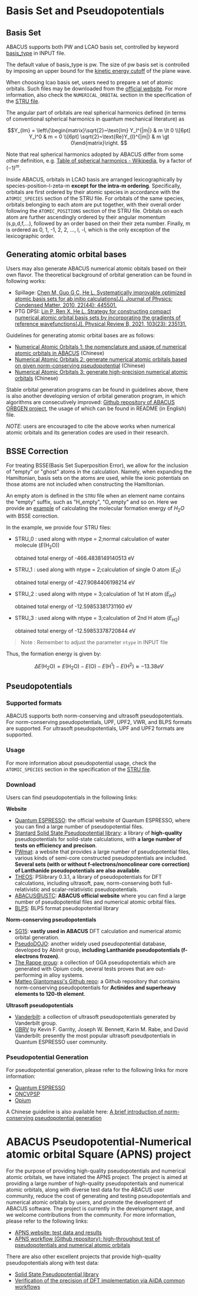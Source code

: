 # Basis Set and Pseudopotentials

## Basis Set

ABACUS supports both PW and LCAO basis set, controlled by keyword [basis_type](./input_files/input-main.md#basis_type) in INPUT file.

The default value of basis_type is pw. The size of pw basis set is controlled by imposing an upper bound for the [kinetic energy cutoff](./input_files/input-main.md#ecutwfc) of the plane wave.

When choosing lcao basis set, users need to prepare a set of atomic orbitals. Such files may be downloaded from the [official website](http://abacus.ustc.edu.cn/pseudo/list.htm). For more information, also check the `NUMERICAL_ORBITAL` section in the specification of the [STRU file](./input_files/stru.md).

The angular part of orbitals are real spherical harmonics defined (in terms of conventional spherical harmonics in quantum mechanical literature) as

$$Y_{lm} = \left\{\begin{matrix}\sqrt{2}~\text{Im} Y_l^{|m|} & m \lt 0 \\[6pt] Y_l^0 & m = 0 \\[6pt] \sqrt{2}~\text{Re}Y_{l}^{|m|} & m \gt 0\end{matrix}\right. $$

Note that real spherical harmonics adopted by ABACUS differ from some other definition, e.g. [Table of spherical harmonics - Wikipedia](https://en.wikipedia.org/wiki/Table_of_spherical_harmonics#Real_spherical_harmonics), by a factor of $(-1)^m$.

Inside ABACUS, orbitals in LCAO basis are arranged lexicographically by species-position-l-zeta-m **except for the intra-m ordering**. Specifically, orbitals are first ordered by their atomic species in accordance with the `ATOMIC_SPECIES` section of the STRU file. For orbitals of the same species, orbitals belonging to each atom are put together, with their overall order following the `ATOMIC_POSITIONS` section of the STRU file. Orbitals on each atom are further ascendingly ordered by their angular momentum (s,p,d,f,...), followed by an order based on their their zeta number. Finally, m is ordered as 0, 1, -1, 2, 2, $\ldots$, l, -l, which is the only exception of the lexicographic order.


## Generating atomic orbital bases

Users may also generate ABACUS numerical atomic obitals based on their own flavor. The theoretical background of orbital generation can be found in following works:

- Spillage: [Chen M, Guo G C, He L. Systematically improvable optimized atomic basis sets for ab initio calculations[J]. Journal of Physics: Condensed Matter, 2010, 22(44): 445501.](https://iopscience.iop.org/article/10.1088/0953-8984/22/44/445501)
- PTG DPSI: [Lin P, Ren X, He L. Strategy for constructing compact numerical atomic orbital basis sets by incorporating the gradients of reference wavefunctions[J]. Physical Review B, 2021, 103(23): 235131.](https://journals.aps.org/prb/abstract/10.1103/PhysRevB.103.235131)

Guidelines for generating atomic orbital bases are as follows:

- [Numerical Atomic Orbitals 1: the nomenclature and usage of numerical atomic orbitals in ABACUS](https://mcresearch.github.io/abacus-user-guide/abacus-nac1.html) (Chinese)
- [Numerical Atomic Orbitals 2: generate numerical atomic orbitals based on given norm-conserving pseudopotential](https://mcresearch.github.io/abacus-user-guide/abacus-nac1.html) (Chinese)
- [Numerical Atomic Orbitals 3: generate high-precision numerical atomic orbitals](https://mcresearch.github.io/abacus-user-guide/abacus-nac1.html) (Chinese)

Stable orbital generation programs can be found in guidelines above, there is also another developing version of orbital generation program, in which algorithms are consecutively improved: [Github repository of ABACUS ORBGEN project](https://github.com/kirk0830/ABACUS-ORBGEN), the usage of which can be found in README (in English) file.

*NOTE*: users are encouraged to cite the above works when numerical atomic orbitals and its generation codes are used in their research.

## BSSE Correction

For treating BSSE(Basis Set Superposition Error), we allow for the inclusion of "empty" or "ghost" atoms in the calculation. Namely, when expanding the Hamiltonian, basis sets on the atoms are used, while the ionic potentials on those atoms are not included when constructing the Hamiltonian.

An empty atom is defined in the `STRU` file when an element name contains the "empty" suffix, such as "H_empty", "O_empty" and so on. Here we provide an [example](https://github.com/deepmodeling/abacus-develop/tree/develop/examples/bsse/water) of calculating the molecular formation energy of $H_2O$ with BSSE correction.

In the example, we provide four STRU files:

- STRU_0 : used along with ntype = 2;normal calculation of water molecule ($E(\text{H}_2\text{O})$)

  obtained total energy of -466.4838149140513 eV
- STRU_1 : used along with ntype = 2;calculation of single O atom ($E_O$)

  obtained total energy of -427.9084406198214 eV
- STRU_2 : used along with ntype = 3;calculation of 1st H atom ($E_{H1}$)

  obtained total energy of -12.59853381731160 eV
- STRU_3 : used along with ntype = 3;calculation of 2nd H atom ($E_{H2}$)

  obtained total energy of -12.59853378720844 eV

> Note : Remember to adjust the parameter `ntype` in INPUT file

Thus, the formation energy is given by:

$$
\Delta E(\text{H}_2\text{O}) = E(\text{H}_2\text{O}) - E(\text{O}) - E(\text{H}^1) - E(\text{H}^2) \approx -13.38 eV
$$

## Pseudopotentials
### Supported formats
ABACUS supports both norm-conserving and ultrasoft pseudopotentials. For norm-conserving pseudopotentials, UPF, UPF2, VWR, and BLPS formats are supported. For ultrasoft pseudopotentials, UPF and UPF2 formats are supported. 

### Usage
For more information about pseudopotential usage, check the `ATOMIC_SPECIES` section in the specification of the [STRU file](./input_files/stru.md).

### Download
Users can find pseudopotentials in the following links:

**Website**
- [Quantum ESPRESSO](https://www.quantum-espresso.org/pseudopotentials): the official website of Quantum ESPRESSO, where you can find a large number of pseudopotential files.
- [Stantard Solid State Pseudopotential library](https://www.materialscloud.org/sssp): a library of **high-quality** pseudopotentials for solid-state calculations, with **a large number of tests on efficiency and precison**.
- [PWmat](http://www.pwmat.com/potential-download): a website that provides a large number of pseudopotential files, various kinds of semi-core constructed pseudopotentials are included. **Several sets (with or without f-electrons/noncolinear core correction) of Lanthanide pseudopotentials are also available**.
- [THEOS](http://theossrv1.epfl.ch/Main/Pseudopotentials): PSlibrary 0.3.1, a library of pseudopotentials for DFT calculations, including ultrasoft, paw, norm-conserving both full-relativistic and scalar-relativistic pseudopotentials.
- [ABACUS@USTC](https://abacus.ustc.edu.cn/pseudo/list.htm): **ABACUS official website** where you can find a large number of pseudopotential files and numerical atomic orbital files.
- [BLPS](https://github.com/PrincetonUniversity/BLPSLibrary): BLPS format pseudopotential library

**Norm-conserving pseudopotentials**
- [SG15](http://www.quantum-simulation.org/potentials/sg15_oncv/): **vastly used in ABACUS** DFT calculation and numerical atomic orbital generation.
- [PseudoDOJO](http://www.pseudo-dojo.org/): another widely used pseudopotential database, developed by Abinit group, **including Lanthanide pseudopotentials (f-electrons frozen)**.
- [The Rappe group](https://www.sas.upenn.edu/rappegroup/research/pseudo-potential-gga.html): a collection of GGA pseudopotentials which are generated with Opium code, several tests proves that are out-performing in alloy systems.
- [Matteo Giantomassi's Github repo](https://github.com/gmatteo/pseudos_ac_she): a Github repository that contains norm-conserving pseudopotentials for **Actinides and superheavy elements to 120-th element**.

**Ultrasoft pseudopotentials**
- [Vanderbilt](http://www.physics.rutgers.edu/~dhv/uspp/): a collection of ultrasoft pseudopotentials generated by Vanderbilt group.
- [GBRV](https://www.physics.rutgers.edu/gbrv/) by Kevin F. Garrity, Joseph W. Bennett, Karin M. Rabe, and David Vanderbilt: presently the most popular ultrasoft pseudpotentials in Quantum ESPRESSO user community.

### Pseudopotential Generation
For pseudopotential generation, please refer to the following links for more information:
- [Quantum ESPRESSO](http://www.quantum-espresso.org/pseudopotentials/)
- [ONCVPSP](http://www.mat-simresearch.com/)
- [Opium](https://opium.sourceforge.net/)

A Chinese guideline is also available here: [A brief introduction of norm-conserving pseudopotential generation](https://mcresearch.github.io/abacus-user-guide/abacus-upf.html)

# ABACUS Pseudopotential-Numerical atomic orbital Square (APNS) project
For the purpose of providing high-quality pseudopotentials and numerical atomic orbitals, we have initiated the APNS project. The project is aimed at providing a large number of high-quality pseudopotentials and numerical atomic orbitals, along with diverse test data for the ABACUS user community, reduce the cost of generating and testing pseudopotentials and numerical atomic orbitals by users, and promote the development of ABACUS software. The project is currently in the development stage, and we welcome contributions from the community. For more information, please refer to the following links:
- [APNS website: test data and results](https://kirk0830.github.io/ABACUS-Pseudopot-Nao-Square/)
- [APNS workflow (Github repository): high-throughput test of pseudopotentials and numerical atomic orbitals](https://github.com/kirk0830/ABACUS-Pseudopot-Nao-Square)

There are also other excellent projects that provide high-quality pseudopotentials along with test data:
- [Solid State Pseudopotential library](https://www.materialscloud.org/sssp)
- [Verification of the precision of DFT implementation via AiiDA common workflows](https://acwf-verification.materialscloud.org/)

